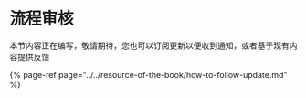 # 流程审核

本节内容正在编写，敬请期待，您也可以订阅更新以便收到通知，或者基于现有内容提供反馈

{% page-ref page="../../resource-of-the-book/how-to-follow-update.md" %}




